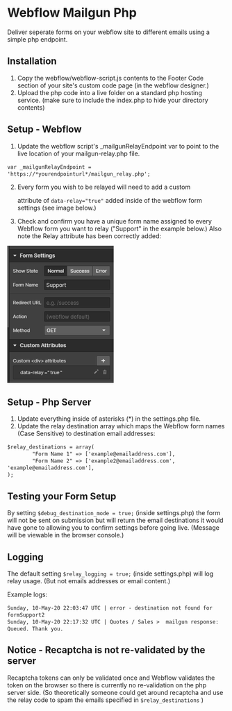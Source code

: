 # Webflow Mailgun Php
Deliver seperate forms on your webflow site to different emails using a simple php endpoint.

## Installation

1. Copy the webflow/webflow-script.js contents to the Footer Code section of your site's custom code page (in the webflow designer.)
2. Upload the php code into a live folder on a standard php hosting service. (make sure to include the index.php to hide your directory contents)

## Setup - Webflow

1. Update the webflow script's _mailgunRelayEndpoint var to point to the live location of your mailgun-relay.php file.
```
var _mailgunRelayEndpoint = 'https://*yourendpointurl*/mailgun_relay.php';
```
2. Every form you wish to be relayed will need to add a custom <div> attribute of `data-relay="true"` added inside of the webflow form settings (see image below.)

3. Check and confirm you have a unique form name assigned to every Webflow form you want to relay ("Support" in the example below.) Also note the Relay attribute has been correctly added:

![alt text](https://github.com/tri-bit/webflow-mailgun-php/blob/master/docs/images/webflow-form-name.png?raw=true "Form Name")

## Setup - Php Server
1. Update everything inside of asterisks (*) in the settings.php file.
2. Update the relay destination array which maps the Webflow form names (Case Sensitive) to destination email addresses:
```
$relay_destinations = array(
        "Form Name 1" => ['example@emailaddress.com'],
        "Form Name 2" => ['example2@emailaddress.com', 'example@emailaddress.com'],
);
```

## Testing your Form Setup
By setting `$debug_destination_mode = true;` (inside settings.php) the form will not be sent on submission but will return the email destinations it would have gone to allowing you to confirm settings before going live. (Message will be viewable in the browser console.)

## Logging

The default setting `$relay_logging = true;` (inside settings.php) will log relay usage. (But not emails addresses or email content.)

Example logs:

```
Sunday, 10-May-20 22:03:47 UTC | error - destination not found for formSupport2
Sunday, 10-May-20 22:17:32 UTC | Quotes / Sales >  mailgun response: Queued. Thank you.
```

## Notice - Recaptcha is not re-validated by the server

Recaptcha tokens can only be validated once and Webflow validates the token on the browser so there is currently no re-validation on the php server side. (So theoretically someone could get around recaptcha and use the relay code to spam the emails specified in `$relay_destinations` )













